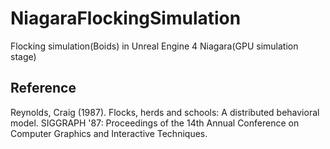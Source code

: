 # NiagaraFlockingSimulation
Flocking simulation(Boids) in Unreal Engine 4 Niagara(GPU simulation stage)

## Reference
 Reynolds, Craig (1987). Flocks, herds and schools: A distributed behavioral model. SIGGRAPH '87: Proceedings of the 14th Annual Conference on Computer Graphics and Interactive Techniques.

